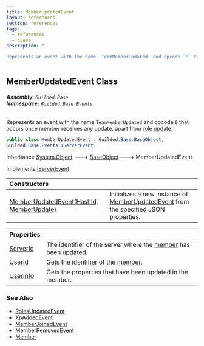 ```yaml
---
title: MemberUpdatedEvent
layout: references
section: references
tags:
  - references
  - class
description: "

Represents an event with the name `TeamMemberUpdated` and opcode `0` that occurs once member receives any update, apart from [role update](RolesUpdatedEvent 'Guilded.Base.Events.RolesUpdatedEvent')."
---
```


## MemberUpdatedEvent Class
###### **Assembly:** `Guilded.Base`<br/>**Namespace:** [`Guilded.Base.Events`](Guilded.Base.Events 'Guilded.Base.Events')

Represents an event with the name `TeamMemberUpdated` and opcode `0` that occurs once member receives any update, apart from [role update](RolesUpdatedEvent 'Guilded.Base.Events.RolesUpdatedEvent').

```csharp
public class MemberUpdatedEvent : Guilded.Base.BaseObject,
Guilded.Base.Events.IServerEvent
```

Inheritance [System.Object](https://docs.microsoft.com/en-us/dotnet/api/System.Object 'System.Object') &#129106; [BaseObject](BaseObject 'Guilded.Base.BaseObject') &#129106; MemberUpdatedEvent

Implements [IServerEvent](IServerEvent 'Guilded.Base.Events.IServerEvent')

| Constructors | |
| :--- | :--- |
| [MemberUpdatedEvent(HashId, MemberUpdate)](MemberUpdatedEvent.MemberUpdatedEvent(HashId,MemberUpdate) 'Guilded.Base.Events.MemberUpdatedEvent.MemberUpdatedEvent(Guilded.Base.HashId, Guilded.Base.Events.MemberUpdatedEvent.MemberUpdate)') | Initializes a new instance of [MemberUpdatedEvent](MemberUpdatedEvent 'Guilded.Base.Events.MemberUpdatedEvent') from the specified JSON properties. |

| Properties | |
| :--- | :--- |
| [ServerId](MemberUpdatedEvent.ServerId 'Guilded.Base.Events.MemberUpdatedEvent.ServerId') | The identifier of the server where the [member](MemberUpdatedEvent.UserInfo 'Guilded.Base.Events.MemberUpdatedEvent.UserInfo') has been updated. |
| [UserId](MemberUpdatedEvent.UserId 'Guilded.Base.Events.MemberUpdatedEvent.UserId') | Gets the identifier of the [member](MemberUpdatedEvent.UserInfo 'Guilded.Base.Events.MemberUpdatedEvent.UserInfo'). |
| [UserInfo](MemberUpdatedEvent.UserInfo 'Guilded.Base.Events.MemberUpdatedEvent.UserInfo') | Gets the properties that have been updated in the member. |

### See Also
- [RolesUpdatedEvent](RolesUpdatedEvent 'Guilded.Base.Events.RolesUpdatedEvent')
- [XpAddedEvent](XpAddedEvent 'Guilded.Base.Events.XpAddedEvent')
- [MemberJoinedEvent](MemberJoinedEvent 'Guilded.Base.Events.MemberJoinedEvent')
- [MemberRemovedEvent](MemberRemovedEvent 'Guilded.Base.Events.MemberRemovedEvent')
- [Member](Member 'Guilded.Base.Servers.Member')
